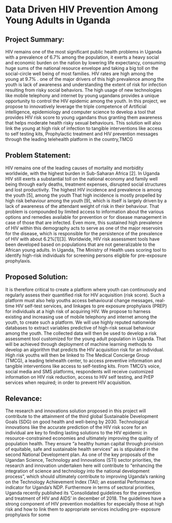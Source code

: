 # Data Driven HIV Prevention Among Young Adults in Uganda

## Project Summary:
HIV remains one of the most significant public health problems in Uganda with a prevalence of 6.7% among the population, it exerts a
heavy social and economic burden on the nation by lowering life expectancy, consuming huge sums of the national resource envelope and
taking a big toll on the social-circle well being of most families. HIV rates are high among the young at 9.7% . one of the major drivers of
this high prevalence among the youth is lack of awareness and understanding the extent of risk for infection resulting from risky social
behaviors.
The high usage of new technologies like mobile telephony and internet by young ugandans provides a unique opportunity to control the
HIV epidemic among the youth. In this project, we propose to innovatively leverage the triple competence of Artificial intelligence,
epidemiology and computer science to develop a tool that provides HIV risk score to young ugandans thus granting them awareness that
helps moderate health risky sexual behaviours. This solution will also link the young at high risk of infection to tangible interventions like
access to self testing kits, Prophylactic treatment and HIV prevention messages through the leading telehealth platform in the
country,TMCG

## Problem Statement:
HIV remains one of the leading causes of mortality and morbidity worldwide, with the highest burden in Sub-Saharan Africa
[2]. In Uganda HIV still exerts a substantial toll on the national economy and family well being through early deaths, treatment expenses,
disrupted social structures and lost productivity. The highest HIV incidence and prevalence is among the youth [5], among the youth That
high incidence is mostly propelled by high risk behaviour among the youth [9], which is itself is largely driven by a lack of awareness of the
attendant weight of risk in their behaviour. That problem is compounded by limited access to information about the various options and
remedies available for prevention or for disease management in case of those that are infected. Even more, this sustained high prevalence
of HIV within this demography acts to serve as one of the major reservoirs for the disease, which is responsible for the persistence of the
prevalence of HIV with about 6.2%[1][3].
Worldwide, HIV risk assessment tools have been developed based on populations that are not generalizable to the African young adults. In
Uganda, The Ministry of Health uses scoring tool to identify high-risk individuals for screening persons eligible for pre-exposure
prophylaxis.

## Proposed Solution:
It is therefore critical to create a platform where youth can continuously and regularly assess their quantified risk for HIV acquisition (risk
score). Such a platform must also help youths access behavioural change messages, real-time HIV self-test services, and linkages to pre
exposure prophylaxis (PREP) for individuals at a high risk of acquiring HIV.
We propose to harness existing and increasing use of mobile telephony and internet among the youth, to create such a platform. We will
use highly reputed nationwide databases to extract variables predictive of high-risk sexual behaviour among the youth. The collected data
will then be used to develop a risk assessment tool customized for the young adult population in Uganda. That will be achieved through
deployment of machine learning methods to develop an algorithm that predicts the HIV acquisition risk for an individual. High risk youths
will then be linked to The Medical Concierge Group (TMCG), a leading telehealth center, to access preventive information and tangible
interventions like access to self-testing kits. From TMCG’s voice, social media and SMS platforms, respondents will receive customized
information on HIV risk reduction, access to HIV self testing, and PrEP services when required; in order to prevent HIV acquisition.

## Relevance:
The research and innovations solution proposed in this project will contribute to the attainment of the third global Sustainable Development
Goals (SDG) on good health and well-being by 2030. Technological innovations like the accurate prediction of the HIV risk score for an
individual are key to finding lasting solutions to the HIV epidemic in resource-constrained economies and ultimately improving the quality of
population health. They ensure “a healthy human capital through provision of equitable, safe and sustainable health services” as is
stipulated in the second National Development plan. As one of the key proposals of the Ugandan Science, Technology and Innovations
(STI) sector priorities, the research and innovation undertaken here will contribute to “enhancing the integration of science and technology
into the national development process”, which should ultimately contribute to improving Uganda’s ranking on the Technology Achievement
Index (TAI); an essential Performance indicator for Uganda’s NDP. Furthermore in terms of sectoral priorities, Uganda recently published
its ‘Consolidated guidelines for the prevention and treatment of HIV and AIDS’ in december of 2018. The guidelines have a strong component of HIV prevention modalities for especially those at high risk and how to link them to appropriate services including pre-
exposure prophylaxis for some

